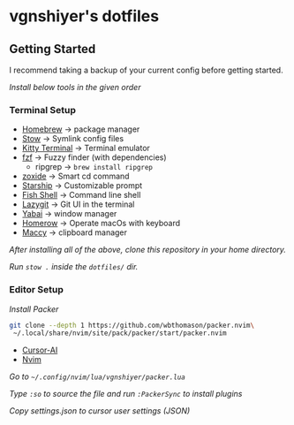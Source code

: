 # vgnshiyer's dotfiles

## Getting Started

I recommend taking a backup of your current config before getting started.

*Install below tools in the given order*

### Terminal Setup

* [Homebrew](https://brew.sh/) -> package manager
* [Stow](https://formulae.brew.sh/formula/stow) -> Symlink config files
* [Kitty Terminal](https://sw.kovidgoyal.net/kitty/) -> Terminal emulator
* [fzf](https://github.com/junegunn/fzf) -> Fuzzy finder (with dependencies)
    * ripgrep -> `brew install ripgrep`
* [zoxide]() -> Smart cd command
* [Starship](https://starship.rs/) -> Customizable prompt
* [Fish Shell](https://fishshell.com/) -> Command line shell
* [Lazygit](https://formulae.brew.sh/formula/lazygit) -> Git UI in the terminal
* [Yabai](https://github.com/koekeishiya/yabai?tab=readme-ov-file) -> window manager
* [Homerow](https://www.homerow.app/) -> Operate macOs with keyboard
* [Maccy](https://maccy.app/) -> clipboard manager

*After installing all of the above, clone this repository in your home directory.*

*Run `stow .` inside the `dotfiles/` dir.*

### Editor Setup

*Install Packer*

```bash
git clone --depth 1 https://github.com/wbthomason/packer.nvim\
 ~/.local/share/nvim/site/pack/packer/start/packer.nvim
```

* [Cursor-AI](https://www.cursor.com/)
* [Nvim](https://neovim.io/)

*Go to `~/.config/nvim/lua/vgnshiyer/packer.lua`*

*Type `:so` to source the file and run `:PackerSync` to install plugins*

*Copy settings.json to cursor user settings (JSON)*
